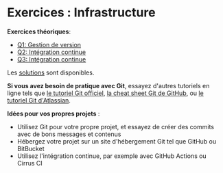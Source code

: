 # Exercices : Infrastructure

**Exercices théoriques**:

- [Q1: Gestion de version](Q1.md)
- [Q2: Intégration continue](Q2.md)
- [Q3: Intégration continue](Q3.md)


Les [solutions](solutions/) sont disponibles.


**Si vous avez besoin de pratique avec Git**,
essayez d'autres tutoriels en ligne tels que [le tutoriel Git officiel](https://git-scm.com/docs/gittutorial),
[la cheat sheet Git de GitHub](https://training.github.com/), ou [le tutoriel Git d'Atlassian](https://www.atlassian.com/git).


**Idées pour vos propres projets** :

- Utilisez Git pour votre propre projet, et essayez de créer des commits avec de bons messages et contenus
- Hébergez votre projet sur un site d'hébergement Git tel que GitHub ou BitBucket
- Utilisez l'intégration continue, par exemple avec GitHub Actions ou Cirrus CI
